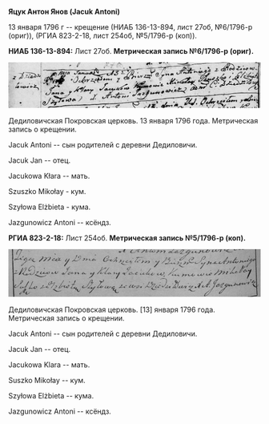 **Яцук Антон Янов (Jacuk Antoni)**

13 января 1796 г -- крещение (НИАБ 136-13-894, лист 27об, №6/1796-р
(ориг)), (РГИА 823-2-18, лист 254об, №5/1796-р (коп)).

**НИАБ 136-13-894:** Лист 27об. **Метрическая запись №6/1796-р (ориг).**

![](./media/d0c878186c35632c2b97c2ad7579f20b2cd7be1e.png)

Дедиловичская Покровская церковь. 13 января 1796 года. Метрическая
запись о крещении.

Jacuk Antoni -- сын родителей с деревни Дедиловичи.

Jacuk Jan -- отец.

Jacukowa Kłara -- мать.

Szuszko Mikołay - кум.

Szyłowa Elżbieta - кума.

Jazgunowicz Antoni -- ксёндз.

**РГИА 823-2-18:** Лист 254об. **Метрическая запись №5/1796-р (коп).**

![](./media/77cb8ed5e9374c1032e7eb82d4df5ecd43812e54.png)

Дедиловичская Покровская церковь. \[13\] января 1796 года. Метрическая
запись о крещении.

Jacuk Antoni -- сын родителей с деревни Дедиловичи.

Jacuk Jan -- отец.

Jacukowa Klara -- мать.

Suszko Mikołay -- кум.

Szyłowa Elżbieta -- кума.

Jazgunowicz Antoni -- ксёндз.
